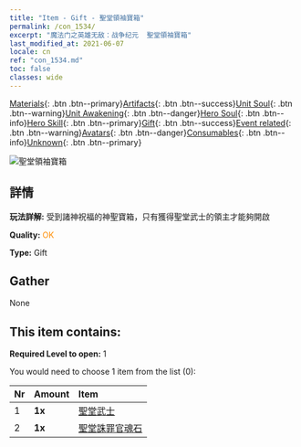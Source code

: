 ```yaml
---
title: "Item - Gift - 聖堂領袖寶箱"
permalink: /con_1534/
excerpt: "魔法门之英雄无敌：战争纪元  聖堂領袖寶箱"
last_modified_at: 2021-06-07
locale: cn
ref: "con_1534.md"
toc: false
classes: wide
---
```

 [Materials](/ItemsCN/){: .btn .btn--primary}[Artifacts](/ItemsCN/Artifacts/){: .btn .btn--success}[Unit Soul](/ItemsCN/UnitSoul/){: .btn .btn--warning}[Unit Awakening](/ItemsCN/UnitAwakening/){: .btn .btn--danger}[Hero Soul](/ItemsCN/HeroSoul/){: .btn .btn--info}[Hero Skill](/ItemsCN/HeroSkill/){: .btn .btn--primary}[Gift](/ItemsCN/Gift/){: .btn .btn--success}[Event related](/ItemsCN/Events/){: .btn .btn--warning}[Avatars](/ItemsCN/Avatars/){: .btn .btn--danger}[Consumables](/ItemsCN/Consumables/){: .btn .btn--info}[Unknown](/ItemsCN/Unknown/){: .btn .btn--primary}

 ![聖堂領袖寶箱](/images/t/i_907068.png)

## 詳情
 **玩法詳解:** 受到諸神祝福的神聖寶箱，只有獲得聖堂武士的領主才能夠開啟

 **Quality:** <span style="color: #FF8C00">OK</span>

 **Type:** Gift

## Gather

  None

## This item contains:

 **Required Level to open:** 1

 You would need to choose 1 item from the list (0):

  | Nr | Amount |     Item    |
  |:---|:-------|:------------|
  | 1 |  **1x** | [聖堂武士](/cn/Items/unt_197/) |  | 
  | 2 |  **1x** | [聖堂誅罪官魂石](/cn/Items/unt_289/) |  | 
